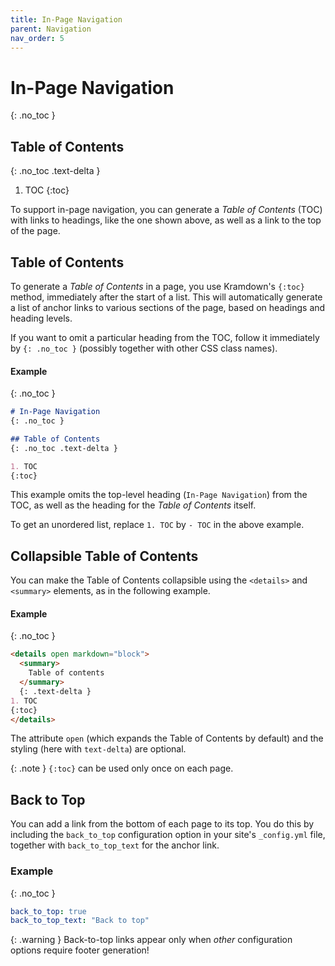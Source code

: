 ```yaml
---
title: In-Page Navigation
parent: Navigation
nav_order: 5
---
```


# In-Page Navigation
{: .no_toc }

## Table of Contents
{: .no_toc .text-delta }

1. TOC
{:toc}

To support in-page navigation, you can generate a *Table of Contents* (TOC) with links to headings, like the one shown above, as well as a link to the top of the page.

## Table of Contents

To generate a *Table of Contents* in a page, you use Kramdown's `{:toc}` method, immediately after the start of a list. This will automatically generate a list of anchor links to various sections of the page, based on headings and heading levels.

If you want to omit a particular heading from the TOC, follow it immediately by `{: .no_toc }` (possibly together with other CSS class names).

#### Example 
{: .no_toc }

```markdown
# In-Page Navigation
{: .no_toc }

## Table of Contents
{: .no_toc .text-delta }

1. TOC
{:toc}
```

This example omits the top-level heading (`In-Page Navigation`) from the TOC, as well as the heading for the *Table of Contents* itself.

To get an unordered list, replace `1. TOC` by `- TOC` in the above example.

## Collapsible Table of Contents

You can make the Table of Contents collapsible using the `<details>` and `<summary>` elements, as in the following example.

#### Example
{: .no_toc }

```markdown
<details open markdown="block">
  <summary>
    Table of contents
  </summary>
  {: .text-delta }
1. TOC
{:toc}
</details>
```

The attribute `open` (which expands the Table of Contents by default) and the styling (here with `text-delta`) are optional.

{: .note }
`{:toc}` can be used only once on each page.

## Back to Top

You can add a link from the bottom of each page to its top. You do this by including the `back_to_top` configuration option in your site's `_config.yml` file, together with `back_to_top_text` for the anchor link.

### Example
{: .no_toc }

```yaml
back_to_top: true
back_to_top_text: "Back to top"
```

{: .warning }
Back-to-top links appear only when *other* configuration options require footer generation!
